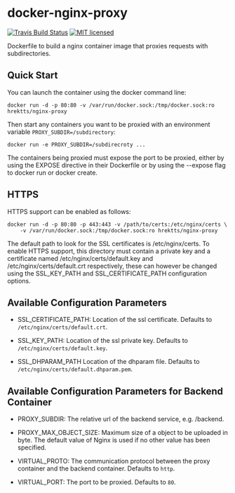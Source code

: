 docker-nginx-proxy
==================

[![Travis Build Status](https://travis-ci.org/hrektts/docker-nginx-proxy.svg?branch=master)](https://travis-ci.org/hrektts/docker-nginx-proxy)
[![MIT licensed](https://img.shields.io/badge/license-MIT-blue.svg)](./LICENSE)

Dockerfile to build a nginx container image that proxies requests with
subdirectories.

Quick Start
-----------

You can launch the container using the docker command line:

``` shell
docker run -d -p 80:80 -v /var/run/docker.sock:/tmp/docker.sock:ro hrektts/nginx-proxy
```

Then start any containers you want to be proxied with an environment variable
`PROXY_SUBDIR=/subdirectory`:

``` shell
docker run -e PROXY_SUBDIR=/subdirecroty ...
```

The containers being proxied must expose the port to be proxied, either by using
the EXPOSE directive in their Dockerfile or by using the --expose flag to docker
run or docker create.

HTTPS
-----

HTTPS support can be enabled as follows:

``` shell
docker run -d -p 80:80 -p 443:443 -v /path/to/certs:/etc/nginx/certs \
    -v /var/run/docker.sock:/tmp/docker.sock:ro hrektts/nginx-proxy
```

The default path to look for the SSL certificates is /etc/nginx/certs.
To enable HTTPS support, this directory must contain a private key and
a certificate named /etc/nginx/certs/default.key and
/etc/nginx/certs/default.crt respectively, these can however be changed using
the SSL_KEY_PATH and SSL_CERTIFICATE_PATH configuration options.

Available Configuration Parameters
----------------------------------

- SSL_CERTIFICATE_PATH:
  Location of the ssl certificate. Defaults to `/etc/nginx/certs/default.crt`.

- SSL_KEY_PATH:
  Location of the ssl private key. Defaults to `/etc/nginx/certs/default.key`.

- SSL_DHPARAM_PATH
  Location of the dhparam file. Defaults to `/etc/nginx/certs/default.dhparam.pem`.

Available Configuration Parameters for Backend Container
--------------------------------------------------------

- PROXY_SUBDIR:
  The relative url of the backend service, e.g. /backend.

- PROXY_MAX_OBJECT_SIZE:
  Maximum size of a object to be uploaded in byte. The default value of Nginx is
  used if no other value has been specified.

- VIRTUAL_PROTO:
  The communication protocol between the proxy container and the backend
  container. Defaults to `http`.

- VIRTUAL_PORT:
  The port to be proxied. Defaults to `80`.
